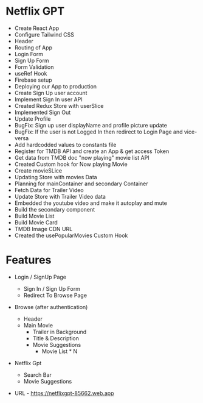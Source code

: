 # Netflix GPT

- Create React App
- Configure Tailwind CSS
- Header
- Routing of App
- Login Form
- Sign Up Form
- Form Validation
- useRef Hook
- Firebase setup
- Deploying our App to production
- Create Sign Up user account
- Implement Sign In user API
- Created Redux Store with userSlice
- Implemented Sign Out
- Update Profile
- BugFix: Sign up user displayName and profile picture update
- BugFix: If the user is not Logged In then redirect to Login Page and vice-versa
- Add hardcodded values to constants file
- Register for TMDB API and create an App & get access Token
- Get data from TMDB doc "now playing" movie list API
- Created Custom hook for Now playing Movie
- Create movieSLice
- Updating Store with movies Data
- Planning for mainContainer and secondary Container
- Fetch Data for Trailer Video
- Update Store with Trailer Video data
- Embedded the youtube video and make it autoplay and mute
- Build the secondary component
- Build Movie List
- Build Movie Card
- TMDB Image CDN URL
- Created the usePopularMovies Custom Hook

# Features

- Login / SignUp Page
  - Sign In / Sign Up Form
  - Redirect To Browse Page
- Browse (after authentication)
  - Header
  - Main Movie
    - Trailer in Background
    - Title & Description
    - Movie Suggestions
      - Movie List \* N
- Netflix Gpt

  - Search Bar
  - Movie Suggestions

- URL - https://netflixgpt-85662.web.app
